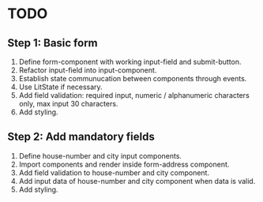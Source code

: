 # TODO

## Step 1: Basic form

1. Define form-component with working input-field and submit-button.
2. Refactor input-field into input-component.
3. Establish state communucation between components through events.
4. Use LitState if necessary.
5. Add field validation: required input, numeric / alphanumeric characters only, max input 30 characters.
6. Add styling.

## Step 2: Add mandatory fields

1. Define house-number and city input components.
2. Import components and render inside form-address component.
3. Add field validation to house-number and city component.
4. Add input data of house-number and city component when data is valid.
5. Add styling.
